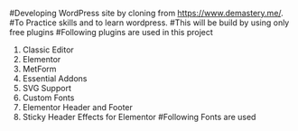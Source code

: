#Developing WordPress site by cloning from https://www.demastery.me/.
#To Practice skills and to learn wordpress.
#This will be build by using only free plugins
#Following plugins are used in this project

1. Classic Editor
2. Elementor
3. MetForm
4. Essential Addons
5. SVG Support
6. Custom Fonts
7. Elementor Header and Footer
8. Sticky Header Effects for Elementor
   #Following Fonts are used
